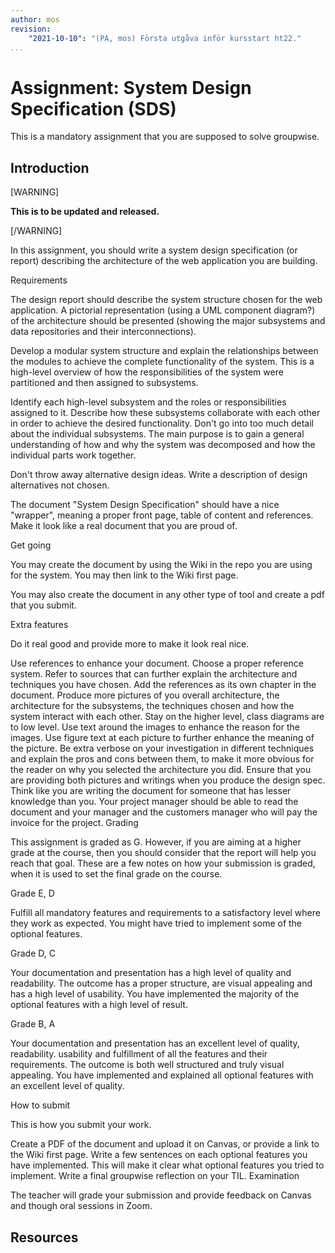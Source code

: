```yaml
---
author: mos
revision:
    "2021-10-10": "(PA, mos) Första utgåva inför kursstart ht22."
...
```

Assignment: System Design Specification (SDS)
====================

This is a mandatory assignment that you are supposed to solve groupwise.



Introduction
------------------------

[WARNING]

**This is to be updated and released.**

[/WARNING]


<!--stop-->

In this assignment, you should write a system design specification (or report) describing the architecture of the web application you are building.

Requirements

The design report should describe the system structure chosen for the web application. A pictorial representation (using a UML component diagram?) of the architecture should be presented (showing the major subsystems and data repositories and their interconnections).

Develop a modular system structure and explain the relationships between the modules to achieve the complete functionality of the system. This is a high-level overview of how the responsibilities of the system were partitioned and then assigned to subsystems.

Identify each high-level subsystem and the roles or responsibilities assigned to it. Describe how these subsystems collaborate with each other in order to achieve the desired functionality. Don't go into too much detail about the individual subsystems. The main purpose is to gain a general understanding of how and why the system was decomposed and how the individual parts work together.

Don't throw away alternative design ideas. Write a description of design alternatives not chosen.

The document "System Design Specification" should have a nice "wrapper", meaning a proper front page, table of content and references. Make it look like a real document that you are proud of.

Get going

You may create the document by using the Wiki in the repo you are using for the system. You may then link to the Wiki first page.

You may also create the document in any other type of tool and create a pdf that you submit.

Extra features

Do it real good and provide more to make it look real nice.

Use references to enhance your document. Choose a proper reference system. Refer to sources that can further explain the architecture and techniques you have chosen. Add the references as its own chapter in the document.
Produce more pictures of you overall architecture, the architecture for the subsystems, the techniques chosen and how the system interact with each other. Stay on the higher level, class diagrams are to low level. Use text around the images to enhance the reason for the images. Use figure text at each picture to further enhance the meaning of the picture.
Be extra verbose on your investigation in different techniques and explain the pros and cons between them, to make it more obvious for the reader on why you selected the architecture you did.
Ensure that you are providing both pictures and writings when you produce the design spec. Think like you are writing the document for someone that has lesser knowledge than you. Your project manager should be able to read the document and your manager and the customers manager who will pay the invoice for the project.
Grading

This assignment is graded as G. However, if you are aiming at a higher grade at the course, then you should consider that the report will help you reach that goal. These are a few notes on how your submission is graded, when it is used to set the final grade on the course.

Grade E, D

Fulfill all mandatory features and requirements to a satisfactory level where they work as expected.
You might have tried to implement some of the optional features.

Grade D, C

Your documentation and presentation has a high level of quality and readability.
The outcome has a proper structure, are visual appealing and has a high level of usability.
You have implemented the majority of the optional features with a high level of result.

Grade B, A

Your documentation and presentation has an excellent level of quality, readability. usability and fulfillment of all the features and their requirements.
The outcome is both well structured and truly visual appealing.
You have implemented and explained all optional features with an excellent level of quality.

How to submit

This is how you submit your work.

Create a PDF of the document and upload it on Canvas, or provide a link to the Wiki first page.
Write a few sentences on each optional features you have implemented. This will make it clear what optional features you tried to implement.
Write a final groupwise reflection on your TIL.
Examination

The teacher will grade your submission and provide feedback on Canvas and though oral sessions in Zoom.






Resources
------------------------

